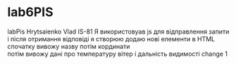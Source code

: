 # lab6PIS
 labPis
Hrytsaienko Vlad IS-81
Я використовуав  js для відправлення запити і після отримання відповіді 
я створюю додаю нові елементи в HTML спочатку вивожу назву потім кординати  
потім вивожу дані про температуру вітер і дальність видимості
change 1
